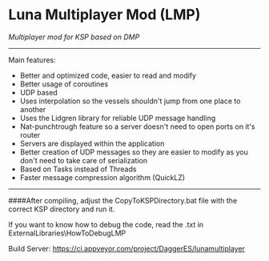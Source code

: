 # Luna Multiplayer Mod (LMP)

*Multiplayer mod for KSP based on DMP*

---

Main features:
- Better and optimized code, easier to read and modify
- Better usage of coroutines
- UDP based
- Uses interpolation so the vessels shouldn't jump from one place to another
- Uses the Lidgren library for reliable UDP message handling
- Nat-punchtrough feature so a server doesn't need to open ports on it's router
- Servers are displayed within the application
- Better creation of UDP messages so they are easier to modify as you don't need to take care of serialization
- Based on Tasks instead of Threads
- Faster message compression algorithm (QuickLZ)

---

####After compiling, adjust the CopyToKSPDirectory.bat file with the correct KSP directory and run it.

If you want to know how to debug the code, read the .txt in ExternalLibraries\HowToDebugLMP

Build Server: https://ci.appveyor.com/project/DaggerES/lunamultiplayer
